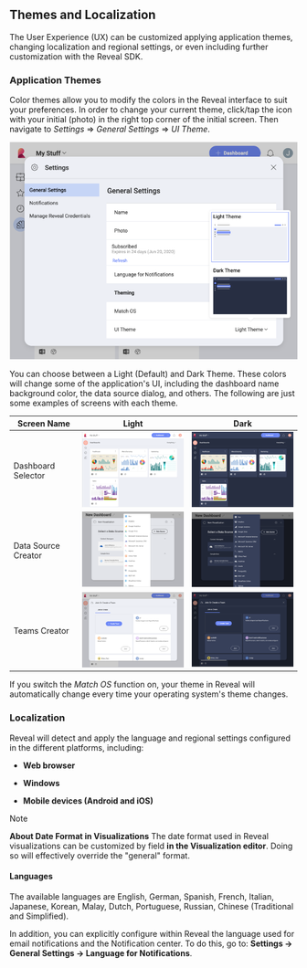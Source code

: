 ## Themes and Localization

The User Experience (UX) can be customized applying application themes, changing localization and regional settings, or even including further customization with the Reveal SDK.

### Application Themes

Color themes allow you to modify the colors in the Reveal interface to
suit your preferences. In order to change your current theme, click/tap
the icon with your initial (photo) in the right top corner of the
initial screen. Then navigate to *Settings* ⇒ *General Settings* ⇒ *UI
Theme*.

![Application themes in Settings](images/application-themes.png)

You can choose between a Light (Default) and Dark Theme. These colors
will change some of the application's UI, including the dashboard name
background color, the data source dialog, and others. The following are
just some examples of screens with each theme.

| **Screen Name**     | **Light**                                                                                   | **Dark**                                                                                  |
| ------------------- | ------------------------------------------------------------------------------------------- | ----------------------------------------------------------------------------------------- |
| Dashboard Selector  | ![Creating a Dashboard in Light Theme](images/creating-dashboard-light-theme.png)           | ![Creating a Dashboard in Dark Theme](images/creating-dashboard-dark-theme.png)           |
| Data Source Creator | ![Creating a New Data Source in Light Theme](images/create-new-data-source-light-theme.png) | ![Creating a New Data Source in Dark Theme](images/create-new-data-source-dark-theme.png) |
| Teams Creator       | ![Team Creation in Light Theme](images/team-creation-light-theme.png)                       | ![Team Creation in Dark Theme](images/team-creation-dark-theme.png)                       |

If you switch the *Match OS* function on, your theme in Reveal will automatically change every time your operating system's theme changes. 

### Localization

Reveal will detect and apply the language and regional settings configured in the different platforms, including:

  - **Web browser**

  - **Windows**

  - **Mobile devices (Android and iOS)**

> [!NOTE]
>**About Date Format in Visualizations** 
>The date format used in Reveal visualizations can be customized by field **in the Visualization editor**. Doing so will effectively override the "general" format.

#### Languages

The available languages are English, German, Spanish, French, Italian,
Japanese, Korean, Malay, Dutch, Portuguese, Russian, Chinese
(Traditional and Simplified).

In addition, you can explicitly configure within Reveal the language
used for email notifications and the Notification center. To do this, go
to: **Settings -> General Settings -> Language for Notifications**.
